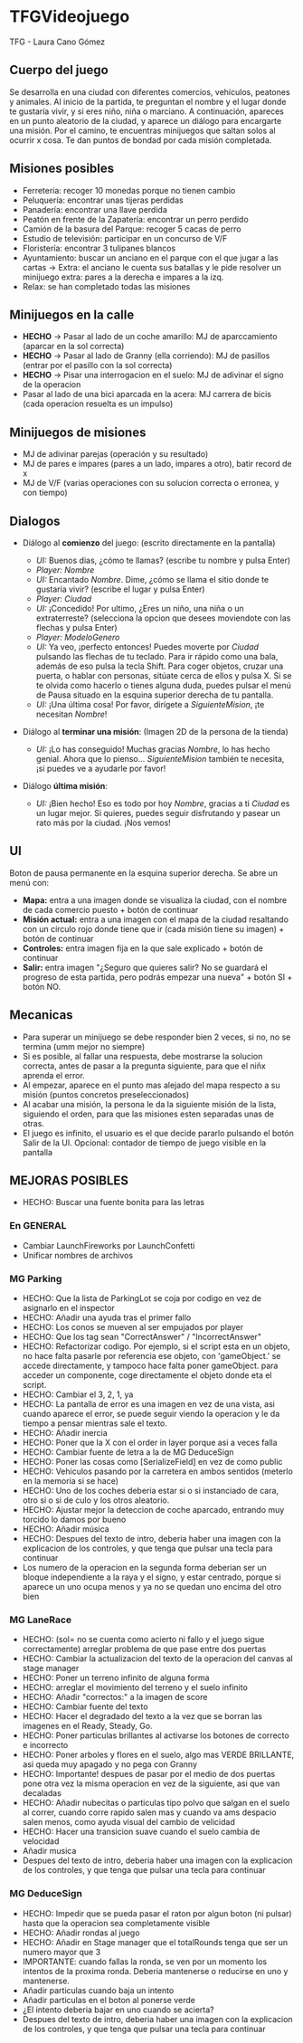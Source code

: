 # TFGVideojuego
TFG - Laura Cano Gómez


## Cuerpo del juego
Se desarrolla en una ciudad con diferentes comercios, vehículos, peatones y animales.
Al inicio de la partida, te preguntan el nombre y el lugar donde te gustaría vivir, y si eres niño, niña o marciano.
A continuación, apareces en un punto aleatorio de la ciudad, y aparece un diálogo para encargarte una misión.
Por el camino, te encuentras minijuegos que saltan solos al ocurrir x cosa.
Te dan puntos de bondad por cada misión completada.


## Misiones posibles
   - Ferretería: recoger 10 monedas porque no tienen cambio
   - Peluquería: encontrar unas tijeras perdidas
   - Panadería: encontrar una llave perdida
   - Peatón en frente de la Zapatería: encontrar un perro perdido
   - Camión de la basura del Parque: recoger 5 cacas de perro
   - Estudio de televisión: participar en un concurso de V/F
   - Floristería: encontrar 3 tulipanes blancos
   - Ayuntamiento: buscar un anciano en el parque con el que jugar a las cartas -> Extra: el anciano le cuenta sus batallas y le pide resolver un minijuego extra: pares a la derecha e impares a la izq.
   - Relax: se han completado todas las misiones


## Minijuegos en la calle
   - __HECHO__ -> Pasar al lado de un coche amarillo: MJ de aparccamiento (aparcar en la sol correcta)
   - __HECHO__ -> Pasar al lado de Granny (ella corriendo): MJ de pasillos (entrar por el pasillo con la sol correcta)
   - __HECHO__ -> Pisar una interrogacion en el suelo: MJ de adivinar el signo de la operacion
   - Pasar al lado de una bici aparcada en la acera: MJ carrera de bicis (cada operacion resuelta es un impulso)


## Minijuegos de misiones
   - MJ de adivinar parejas (operación y su resultado)
   - MJ de pares e impares (pares a un lado, impares a otro), batir record de x
   - MJ de V/F (varias operaciones con su solucion correcta o erronea, y con tiempo)


## Dialogos
   - Diálogo al __comienzo__ del juego: (escrito directamente en la pantalla)
      - *UI:* Buenos dias, ¿cómo te llamas? (escribe tu nombre y pulsa Enter) 
      - *Player:* *Nombre*
      - *UI:* Encantado *Nombre*. Dime, ¿cómo se llama el sitio donde te gustaría vivir? (escribe el lugar y pulsa Enter)
      - *Player:* *Ciudad*
      - *UI:* ¡Concedido! Por ultimo, ¿Eres un niño, una niña o un extraterreste? (selecciona la opcion que desees moviendote con las flechas y pulsa Enter)
      - *Player:* *ModeloGenero*
      - *UI:* Ya veo, ¡perfecto entonces! Puedes moverte por *Ciudad* pulsando las flechas de tu teclado. Para ir rápido como una bala, además de eso pulsa la tecla Shift. Para coger objetos, cruzar una puerta, o hablar con personas, sitúate cerca de ellos y pulsa X. Si se te olvida como hacerlo o tienes alguna duda, puedes pulsar el menú de Pausa situado en la esquina superior derecha de tu pantalla.
      - *UI:* ¡Una última cosa! Por favor, dirígete a *SiguienteMision*, ¡te necesitan *Nombre*!

   - Diálogo al __terminar una misión__: (Imagen 2D de la persona de la tienda)
      - *UI:* ¡Lo has conseguido! Muchas gracias *Nombre*, lo has hecho genial. Ahora que lo pienso... *SiguienteMision* también te necesita, ¡si puedes ve a ayudarle por favor!

   - Diálogo __última misión__: 
      - *UI:* ¡Bien hecho! Eso es todo por hoy *Nombre*, gracias a ti *Ciudad* es un lugar mejor. Si quieres, puedes seguir disfrutando y pasear un rato más por la ciudad. ¡Nos vemos!


## UI 
Boton de pausa permanente en la esquina superior derecha. Se abre un menú con: 
   - __Mapa:__ entra a una imagen donde se visualiza la ciudad, con el nombre de cada comercio puesto + botón de continuar
   - __Misión actual:__ entra a una imagen con el mapa de la ciudad resaltando con un círculo rojo  donde tiene que ir (cada misión tiene su imagen) + botón de continuar
   - __Controles:__ entra imagen fija en la que sale explicado + botón de continuar
   - __Salir:__ entra imagen "¿Seguro que quieres salir? No se guardará el progreso de esta partida, pero podrás empezar una nueva" + botón SI + botón NO.
    

## Mecanicas    
   - Para superar un minijuego se debe responder bien 2 veces, si no, no se termina (umm mejor no siempre)
   - Si es posible, al fallar una respuesta, debe mostrarse la solucion correcta, antes de pasar a la pregunta siguiente, para que el niñx aprenda el error.
   - Al empezar, aparece en el punto mas alejado del mapa respecto a su misión (puntos concretos preseleccionados)
   - Al acabar una misión, la persona le da la siguiente misión de la lista, siguiendo el orden, para que las misiones esten separadas unas de otras.
   - El juego es infinito, el usuario es el que decide pararlo pulsando el botón Salir de la UI.
   Opcional: contador de tiempo de juego visible en la pantalla



## MEJORAS POSIBLES

- HECHO: Buscar una fuente bonita para las letras

### En GENERAL
- Cambiar LaunchFireworks por LaunchConfetti
- Unificar nombres de archivos


### MG Parking
- HECHO: Que la lista de ParkingLot se coja por codigo en vez de asignarlo en el inspector 
- HECHO: Añadir una ayuda tras el primer fallo
- HECHO: Los conos se mueven al ser empujados por player
- HECHO: Que los tag sean "CorrectAnswer" / "IncorrectAnswer"
- HECHO: Refactorizar codigo. Por ejemplo, si el script esta en un objeto, no hace falta pasarle por referencia ese objeto, con 'gameObject.' se accede directamente, y tampoco hace falta poner gameObject. para acceder un componente, coge directamente el objeto donde eta el script.
- HECHO: Cambiar el 3, 2, 1, ya
- HECHO: La pantalla de error es una imagen en vez de una vista, asi cuando aparece el error, se puede seguir viendo la operacion y le da tiempo a pensar mientras sale el texto.
- HECHO: Añadir inercia
- HECHO: Poner que la X con el order in layer porque asi a veces falla
- HECHO: Cambiar fuente de letra a la de MG DeduceSign
- HECHO: Poner las cosas como [SerializeField] en vez de como public
- HECHO: Vehiculos pasando por la carretera en ambos sentidos (meterlo en la memoria si se hace)
- HECHO: Uno de los coches deberia estar si o si instanciado de cara, otro si o si de culo y los otros aleatorio.
- HECHO: Ajustar mejor la  deteccion de coche aparcado, entrando muy torcido lo damos por bueno
- HECHO: Añadir música
- HECHO: Despues del texto de intro, deberia haber una imagen con la explicacion de los controles, y que tenga que pulsar una tecla para continuar
- Los numero de la operacion en la segunda forma deberian ser un bloque independiente a la raya y el signo, y estar centrado,  porque si aparece un uno ocupa menos y ya no se quedan uno encima del otro bien


### MG LaneRace
- HECHO: (sol= no se cuenta como acierto ni fallo y el juego sigue correctamente) arreglar problema de que pase entre dos puertas
- HECHO: Cambiar la actualizacion del texto de la operacion del canvas al stage manager
- HECHO: Poner un terreno infinito de alguna forma
- HECHO: arreglar el movimiento del terreno y el suelo infinito
- HECHO: Añadir "correctos:" a la imagen de score
- HECHO: Cambiar fuente del texto
- HECHO: Hacer el degradado del texto a la vez que se borran las imagenes en el Ready, Steady, Go.
- HECHO: Poner particulas brillantes al activarse los botones de correcto e incorrecto
- HECHO: Poner arboles y flores en el suelo, algo mas VERDE BRILLANTE, asi queda muy apagado y no pega con Granny
- HECHO: Importante! despues de pasar por el medio de dos puertas pone otra vez la misma operacion en vez de la siguiente, asi que van decaladas
- HECHO: Añadir nubecitas o particulas tipo polvo que salgan en el suelo al correr, cuando corre rapido salen mas y cuando va ams despacio salen menos, como ayuda visual del cambio de velicidad
- HECHO: Hacer una transicion suave cuando el suelo cambia de velocidad
- Añadir musica
- Despues del texto de intro, deberia haber una imagen con la explicacion de los controles, y que tenga que pulsar una tecla para continuar



### MG DeduceSign
- HECHO: Impedir que se pueda pasar el raton por algun boton (ni pulsar) hasta que la operacion sea completamente visible
- HECHO: Añadir rondas al juego
- HECHO: Añadir en Stage manager que el totalRounds tenga que ser un numero mayor que 3
- IMPORTANTE: cuando fallas la ronda, se ven por un momento los intentos de la proxima ronda. Deberia mantenerse o reducirse en uno y mantenerse.
- Añadir particulas cuando baja un intento
- Añadir particulas en el boton al ponerse verde
- ¿El intento deberia bajar en uno cuando se acierta?
- Despues del texto de intro, deberia haber una imagen con la explicacion de los controles, y que tenga que pulsar una tecla para continuar
